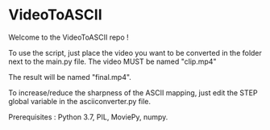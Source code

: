 # VideoToASCII
Welcome to the VideoToASCII repo !

To use the script, just place the video you want to be converted in the folder next to the main.py file.
The video MUST be named "clip.mp4"

The result will be named "final.mp4".


To increase/reduce the sharpness of the ASCII mapping, just edit the STEP global variable in the asciiconverter.py file.


Prerequisites : Python 3.7, PIL, MoviePy, numpy.
